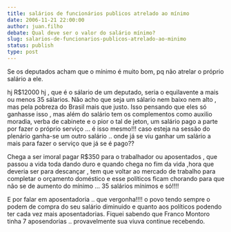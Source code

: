 ```yaml
---
title: salários de funcionários publicos atrelado ao mínimo
date: 2006-11-21 22:00:00
author: juan.filho
debate: Qual deve ser o valor do salário mínimo?
slug: salarios-de-funcionarios-publicos-atrelado-ao-minimo
status: publish 
type: post
---
```


Se os deputados acham que o mínimo é muito bom, pq não atrelar o próprio salário a ele.  

hj R$12000 hj , que é o sálario de um deputado, seria o equilavente a mais ou menos 35 sálarios. Não acho que seja um sálario nem baixo nem alto , mas pela pobreza do Brasil mais que justo. Isso pensando que eles só ganhasse isso , mas além do salário tem os complementos como auxilio moradia, verba de cabinete e o pior o tal de jeton, um salário pago a parte por fazer o próprio serviço ... é isso mesmo!!! caso esteja na sessão do plenário ganha-se um outro salário .. onde já se viu ganhar um salário a mais para fazer o serviço que já se é pago??  

Chega a ser imoral pagar R$350 para o trabalhador ou aposentados , que passou a vida toda dando duro e quando chega no fim da vida ,hora que deveria ser para descançar , tem que voltar ao mercado de trabalho para completar o orçamento doméstico e esse políticos ficam chorando para que não se de aumento do mínimo ... 35 salários mínimos e só!!!!  

E por falar em aposentadoria .. que vergonha!!!! o povo tendo sempre o podem de compra do seu salário diminuido e quanto aos políticos podendo ter cada vez mais aposentadorias. Fiquei sabendo que Franco Montoro tinha 7 aposendorias .. provavelmente sua viuva continue recebendo.
